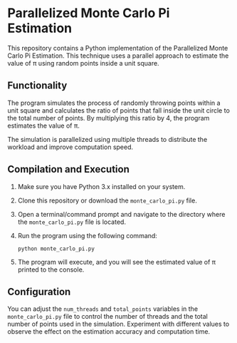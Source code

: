 # Parallelized Monte Carlo Pi Estimation

This repository contains a Python implementation of the Parallelized Monte Carlo Pi Estimation. This technique uses a parallel approach to estimate the value of π using random points inside a unit square.

## Functionality

The program simulates the process of randomly throwing points within a unit square and calculates the ratio of points that fall inside the unit circle to the total number of points. By multiplying this ratio by 4, the program estimates the value of π.

The simulation is parallelized using multiple threads to distribute the workload and improve computation speed.

## Compilation and Execution

1. Make sure you have Python 3.x installed on your system.

2. Clone this repository or download the `monte_carlo_pi.py` file.

3. Open a terminal/command prompt and navigate to the directory where the `monte_carlo_pi.py` file is located.

4. Run the program using the following command:

   ```
   python monte_carlo_pi.py
   ```

5. The program will execute, and you will see the estimated value of π printed to the console.

## Configuration

You can adjust the `num_threads` and `total_points` variables in the `monte_carlo_pi.py` file to control the number of threads and the total number of points used in the simulation. Experiment with different values to observe the effect on the estimation accuracy and computation time.

